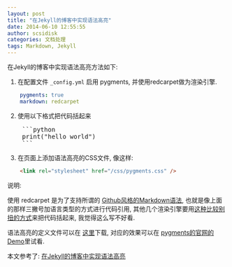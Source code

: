 ```yaml
---
layout: post
title: "在Jekyll的博客中实现语法高亮"
date: 2014-06-10 12:55:55
author: scsidisk
categories: 文档处理
tags: Markdown, Jekyll
---
```


在Jekyll的博客中实现语法高亮方法如下:

1. 在配置文件 `_config.yml` 启用 pygments, 并使用redcarpet做为渲染引擎.

```yaml
    pygments: true
    markdown: redcarpet
```

2. 使用以下格式把代码括起来

<pre>
    ```python
    print("hello world")
    ```
</pre>

3. 在页面上添加语法高亮的CSS文件, 像这样:

```html
    <link rel="stylesheet" href="/css/pygments.css" />
```

说明:

使用 redcarpet 是为了支持所谓的 [Github风格的Markdown语法](https://help.github.com/articles/github-flavored-markdown),
也就是像上面的那样三撇号加语言类型的方式进行代码引用,
其他几个渲染引擎要用[这种比较别扭的方式](http://jekyllrb.com/docs/templates/#code_snippet_highlighting)来把代码括起来, 我觉得这么写不好看.

语法高亮的定义文件可以在 [这里](https://github.com/richleland/pygments-css/tree/master)下载, 对应的效果可以在 [pygments的官网的Demo](http://pygments.org/demo/)里试看.

本文参考了:
[在Jekyll的博客中实现语法高亮](http://cndenis.github.io/web/2013/11/03/在Jekyll的博客中实现语法高亮/)
